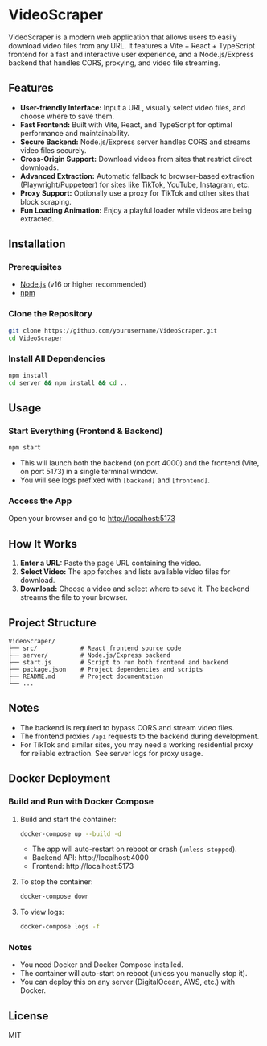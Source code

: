 # VideoScraper

VideoScraper is a modern web application that allows users to easily download video files from any URL. It features a Vite + React + TypeScript frontend for a fast and interactive user experience, and a Node.js/Express backend that handles CORS, proxying, and video file streaming.

## Features

- **User-friendly Interface:** Input a URL, visually select video files, and choose where to save them.
- **Fast Frontend:** Built with Vite, React, and TypeScript for optimal performance and maintainability.
- **Secure Backend:** Node.js/Express server handles CORS and streams video files securely.
- **Cross-Origin Support:** Download videos from sites that restrict direct downloads.
- **Advanced Extraction:** Automatic fallback to browser-based extraction (Playwright/Puppeteer) for sites like TikTok, YouTube, Instagram, etc.
- **Proxy Support:** Optionally use a proxy for TikTok and other sites that block scraping.
- **Fun Loading Animation:** Enjoy a playful loader while videos are being extracted.

## Installation

### Prerequisites

- [Node.js](https://nodejs.org/) (v16 or higher recommended)
- [npm](https://www.npmjs.com/)

### Clone the Repository

```sh
git clone https://github.com/yourusername/VideoScraper.git
cd VideoScraper
```

### Install All Dependencies

```sh
npm install
cd server && npm install && cd ..
```

## Usage

### Start Everything (Frontend & Backend)

```sh
npm start
```

- This will launch both the backend (on port 4000) and the frontend (Vite, on port 5173) in a single terminal window.
- You will see logs prefixed with `[backend]` and `[frontend]`.

### Access the App

Open your browser and go to [http://localhost:5173](http://localhost:5173)

## How It Works

1. **Enter a URL:** Paste the page URL containing the video.
2. **Select Video:** The app fetches and lists available video files for download.
3. **Download:** Choose a video and select where to save it. The backend streams the file to your browser.

## Project Structure

```
VideoScraper/
├── src/            # React frontend source code
├── server/         # Node.js/Express backend
├── start.js        # Script to run both frontend and backend
├── package.json    # Project dependencies and scripts
├── README.md       # Project documentation
└── ...
```

## Notes

- The backend is required to bypass CORS and stream video files.
- The frontend proxies `/api` requests to the backend during development.
- For TikTok and similar sites, you may need a working residential proxy for reliable extraction. See server logs for proxy usage.

## Docker Deployment

### Build and Run with Docker Compose

1. Build and start the container:

   ```sh
   docker-compose up --build -d
   ```

   - The app will auto-restart on reboot or crash (`unless-stopped`).
   - Backend API: http://localhost:4000
   - Frontend: http://localhost:5173

2. To stop the container:

   ```sh
   docker-compose down
   ```

3. To view logs:
   ```sh
   docker-compose logs -f
   ```

### Notes

- You need Docker and Docker Compose installed.
- The container will auto-start on reboot (unless you manually stop it).
- You can deploy this on any server (DigitalOcean, AWS, etc.) with Docker.

## License

MIT
